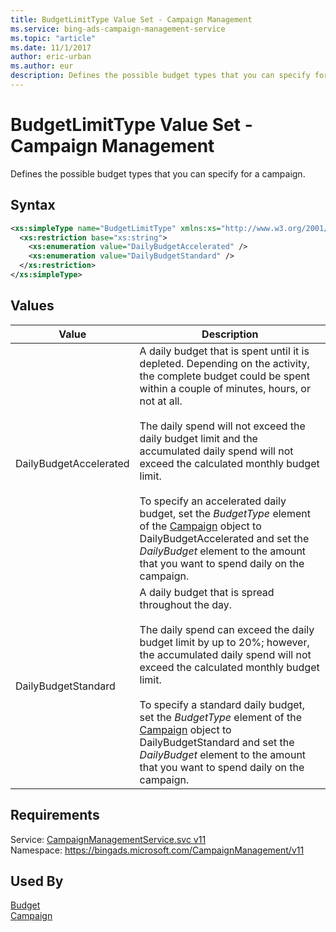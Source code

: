 ```yaml
---
title: BudgetLimitType Value Set - Campaign Management
ms.service: bing-ads-campaign-management-service
ms.topic: "article"
ms.date: 11/1/2017
author: eric-urban
ms.author: eur
description: Defines the possible budget types that you can specify for a campaign.
---
```

# BudgetLimitType Value Set - Campaign Management
Defines the possible budget types that you can specify for a campaign.

## Syntax
```xml
<xs:simpleType name="BudgetLimitType" xmlns:xs="http://www.w3.org/2001/XMLSchema">
  <xs:restriction base="xs:string">
    <xs:enumeration value="DailyBudgetAccelerated" />
    <xs:enumeration value="DailyBudgetStandard" />
  </xs:restriction>
</xs:simpleType>
```

## <a name="values"></a>Values

|Value|Description|
|-----------|---------------|
|<a name="dailybudgetaccelerated"></a>DailyBudgetAccelerated|A daily budget that is spent until it is depleted. Depending on the activity, the complete budget could be spent within a couple of minutes, hours, or not at all.<br /><br />The daily spend will not exceed the daily budget limit and the accumulated daily spend will not exceed the calculated monthly budget limit.<br /><br />To specify an accelerated daily budget, set the *BudgetType* element of the [Campaign](../campaign-management-service/campaign.md) object to DailyBudgetAccelerated and set the *DailyBudget* element to the amount that you want to spend daily on the campaign.|
|<a name="dailybudgetstandard"></a>DailyBudgetStandard|A daily budget that is spread throughout the day.<br /><br />The daily spend can exceed the daily budget limit by up to 20%; however, the accumulated daily spend will not exceed the calculated monthly budget limit.<br /><br />To specify a standard daily budget, set the *BudgetType* element of the [Campaign](../campaign-management-service/campaign.md) object to DailyBudgetStandard and set the *DailyBudget* element to the amount that you want to spend daily on the campaign.|

## Requirements
Service: [CampaignManagementService.svc v11](https://campaign.api.bingads.microsoft.com/Api/Advertiser/CampaignManagement/v11/CampaignManagementService.svc)  
Namespace: https://bingads.microsoft.com/CampaignManagement/v11  

## Used By
[Budget](budget.md)  
[Campaign](campaign.md)  
